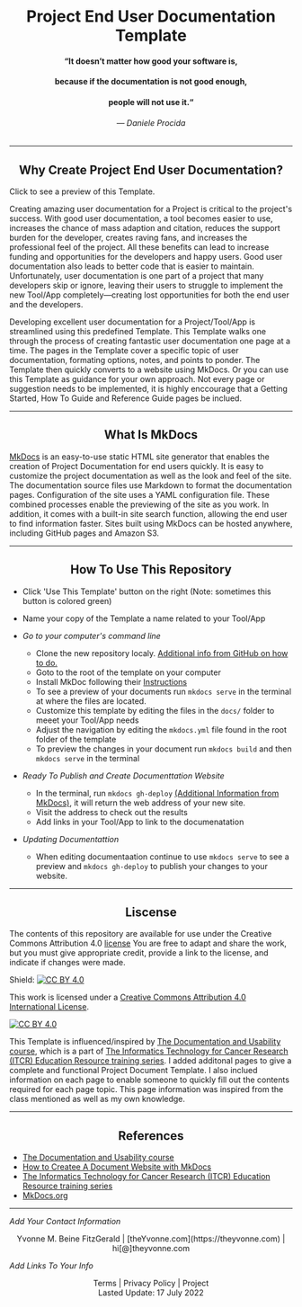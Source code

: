 
<h1 align="center">Project End User Documentation Template</h1>


<h4 align="center">“It doesn’t matter how good your software is,</h4>
<h4 align="center"> because if the documentation is not good enough,</h4>
<h4 align="center"> people will not use it.“</h4>
<h6 align="center">— Daniele Procida</h6>

---
<h2 align="center">Why Create Project End User Documentation?</h2>

Click to see a preview of this Template. 

Creating amazing user documentation for a Project is critical to the project's success.   With good user documentation, a tool becomes easier to use, increases the chance of mass adaption and citation, reduces the support burden for the developer, creates raving fans, and increases the professional feel of the project.  All these benefits can lead to increase funding and opportunities for the developers and happy users.  Good user documentation also leads to better code that is easier to maintain.  Unfortunately, user documentation is one part of a project that many developers skip or ignore, leaving their users to struggle to implement the new Tool/App completely—creating lost opportunities for both the end user and the developers.


Developing excellent user documentation for a Project/Tool/App is streamlined using this predefined Template.   This Template walks one through the process of creating fantastic user documentation one page at a time.  The pages in the Template cover a specific topic of user documentation, formating options, notes, and points to ponder.  The Template then quickly converts to a website using MkDocs.  Or you can use this Template as guidance for your own approach.  Not every page or suggestion needs to be implemented, it is highly enccourage that a Getting Started, How To Guide and Reference Guide pages be inclued.







---
<h2 align="center">What Is MkDocs</h2>

[MkDocs](https://www.mkdocs.org/) is an easy-to-use static HTML site generator that enables the creation of Project Documentation for end users quickly. It is easy to customize the project documentation as well as the look and feel of the site. The documentation source files use Markdown to format the documentation pages. Configuration of the site uses a YAML configuration file. These combined processes enable the previewing of the site as you work. In addition, it comes with a built-in site search function, allowing the end user to find information faster. Sites built using MkDocs can be hosted anywhere, including GitHub pages and Amazon S3.   





---

<h2 align="center">How To Use This Repository</h2>

- Click 'Use This Template' button on the right (Note: sometimes this button is colored green)
- Name your copy of the Template a name related to your Tool/App 



- _Go to your computer's command line_
   - Clone the new repository localy.  [Additional info from GitHub on how to do.](https://docs.github.com/en/github/creating-cloning-and-archiving-repositories/cloning-a-repository)
   - Goto to the root of the template on your computer
   - Install MkDoc following their [Instructions](https://www.mkdocs.org/#installation)
   - To see a preview of your documents run `mkdocs serve` in the terminal at where the files are located.
   - Customize this template by editing the files in the `docs/` folder to meeet your Tool/App needs
   - Adjust the navigation by editing the  `mkdocs.yml` file found in the root folder of the template
   - To preview the changes in your document run `mkdocs build` and then `mkdocs serve` in the terminal

 
- _Ready To Publish and Create Documenttation Website_
    -  In the terminal, run `mkdocs gh-deploy` [(Additional Information from MkDocs)](https://www.mkdocs.org/user-guide/deploying-your-docs/), it will return the web address of your new site.
    -  Visit the address to check out the results
    -  Add links in your Tool/App to link to the documenatation

 
- _Updating Documentattion_
    - When editing documentaation continue to use `mkdocs serve` to see a preview and `mkdocs gh-deploy` to publish your changes to your website.
 
 
 ---
 
 <h2 align="center">Liscense</h2>
 
The contents of this repository are available for use under the Creative Commons Attribution 4.0 [license](LICENSE) You are free to adapt and share the work, but you must give appropriate credit, provide a link to the license, and indicate if changes were made.

Shield: [![CC BY 4.0][cc-by-shield]][cc-by]

This work is licensed under a
[Creative Commons Attribution 4.0 International License][cc-by].

[![CC BY 4.0][cc-by-image]][cc-by]

[cc-by]: http://creativecommons.org/licenses/by/4.0/
[cc-by-image]: https://i.creativecommons.org/l/by/4.0/88x31.png
[cc-by-shield]: https://img.shields.io/badge/License-CC%20BY%204.0-lightgrey.svg

This Template is influenced/inspired by [The Documentation and Usability course](https://jhudatascience.org/Documentation_and_Usability/), which is a part of [The Informatics Technology for Cancer Research (ITCR) Education Resource training series](https://www.itcrtraining.org/courses).  I added additonal pages to give a complete and functional Project Document Template.  I also inclued information on each page to enable someone to quickly fill out the contents required for each page topic.  This page information was inspired from the class mentioned as well as my own knowledge.   

---
<h2 align="center">References</h2>


- [The Documentation and Usability course](https://jhudatascience.org/Documentation_and_Usability/)
- [How to Createe A Document Website with MkDocs](https://medium.com/omics-diary/how-to-create-a-documentation-website-with-mkdocs-bb2b73d4dde7)  
- [The Informatics Technology for Cancer Research (ITCR) Education Resource training series](https://www.itcrtraining.org/courses)
- [MkDocs.org](https://www.mkdocs.org/)



 

---
_Add Your Contact Information_
<center>Yvonne M. Beine FitzGerald | [theYvonne.com](https://theyvonne.com) | hi[@]theyvonne.com </center>       

  

_Add Links To Your Info_    
   
   
<center>Terms | Privacy Policy | Project </center>   
   
   

<center>Lasted Update: 17 July 2022 </center>

